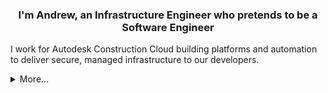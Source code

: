 ### <div align="center">I'm Andrew, an Infrastructure Engineer who pretends to be a Software Engineer</div>  
  
<p>I work for Autodesk Construction Cloud building platforms and automation to deliver secure, managed infrastructure to our developers.</p>

<details>
  <summary>More...</summary>
  <br />
    <ul>
        <li>🔭 I’m currently working on [pydantic-aioredis](https://github.com/andrewthetechie/pydantic-aioredis) and a [Datadog Provider for Cloudquery](https://github.com/andrewthetechie/cq-provider-datadog).</li>
        <li>🌱 I’m currently learning more about [Cloudquery](https://www.cloudquery.io/) and [AWS Serverless](https://aws.amazon.com/serverless/sam/).</li>
        <li>❓ Ask me about anything related to scaling and automating your cloud infrastructure.  </li>
    </ul>

<br/>  


## Connect with me  
<div align="center">
<a href="https://github.com/andrewthetechie" target="_blank">
<img src=https://img.shields.io/badge/github-%2324292e.svg?&style=for-the-badge&logo=github&logoColor=white alt=github style="margin-bottom: 5px;" />
</a>
<a href="https://twitter.com/andrewthetechie" target="_blank">
<img src=https://img.shields.io/badge/twitter-%2300acee.svg?&style=for-the-badge&logo=twitter&logoColor=white alt=twitter style="margin-bottom: 5px;" />
</a>
<a href="https://dev.to/andrewthetechie" target="_blank">
<img src=https://img.shields.io/badge/dev.to-%2308090A.svg?&style=for-the-badge&logo=dev.to&logoColor=white alt=devto style="margin-bottom: 5px;" />
</a>
<a href="https://stackoverflow.com/users/andrewthetechie" target="_blank">
<img src=https://img.shields.io/badge/stackoverflow-%23F28032.svg?&style=for-the-badge&logo=stackoverflow&logoColor=white alt=stackoverflow style="margin-bottom: 5px;" />
</a>  
</div>  
  

<br/>  


## Github Stats  
<table><tr><td valign="top" width="50%">

<div align="center"><img src="https://github-readme-stats.vercel.app/api?username=andrewthetechie&show_icons=true&count_private=true&hide_border=true" align="center" /></div>

</td><td valign="top" width="50%">

<img src="https://github-readme-stats.vercel.app/api/top-langs/?username=andrewthetechie&hide_border=true&layout=compact" align="left" />

</td>
</tr></table>  

<br/> 
## Recent Activity


<br />

</details>

